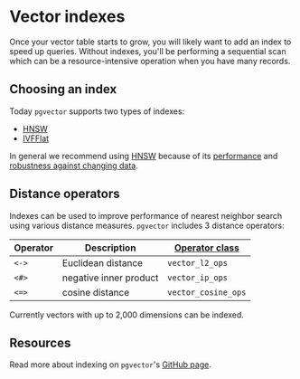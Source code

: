 # Vector indexes

Once your vector table starts to grow, you will likely want to add an index to speed up queries. Without indexes, you'll be performing a sequential scan which can be a resource-intensive operation when you have many records.

## Choosing an index

Today `pgvector` supports two types of indexes:

- [HNSW](https://supabase.com/docs/guides/ai/vector-indexes/hnsw-indexes)
- [IVFFlat](https://supabase.com/docs/guides/ai/vector-indexes/ivf-indexes)

In general we recommend using [HNSW](https://supabase.com/docs/guides/ai/vector-indexes/hnsw-indexes) because of its [performance](https://supabase.com/blog/increase-performance-pgvector-hnsw#hnsw-performance-1536-dimensions) and [robustness against changing data](https://supabase.com/docs/guides/ai/vector-indexes/hnsw-indexes#when-should-you-create-hnsw-indexes).

## Distance operators

Indexes can be used to improve performance of nearest neighbor search using various distance measures. `pgvector` includes 3 distance operators:

| Operator | Description | [**Operator class**](https://www.postgresql.org/docs/current/sql-createopclass.html) |
| --- | --- | --- |
| `<->` | Euclidean distance | `vector_l2_ops` |
| `<#>` | negative inner product | `vector_ip_ops` |
| `<=>` | cosine distance | `vector_cosine_ops` |

Currently vectors with up to 2,000 dimensions can be indexed.

## Resources

Read more about indexing on `pgvector`'s [GitHub page](https://github.com/pgvector/pgvector#indexing).
